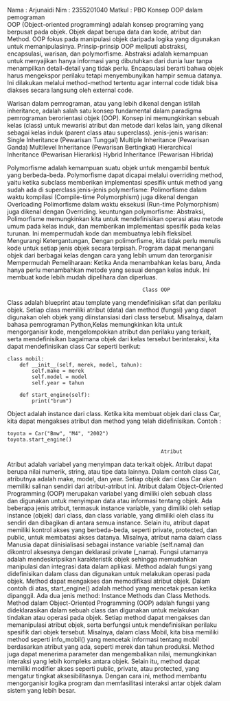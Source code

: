 Nama    : Arjunaidi
Nim     : 2355201040
Matkul  : PBO
                                     Konsep OOP dalam pemograman                                           
OOP (Object-oriented programming) adalah konsep programing yang berpusat pada objek. Objek dapat berupa data dan kode, atribut dan Method. OOP fokus pada manipulasi objek daripada logika yang digunakan untuk memanipulasinya. Prinsip-prinsip OOP meliputi abstraksi, encapsulasi, warisan, dan polymorfisme.
  Abstraksi adalah kemampuan untuk menyajikan hanya informasi yang dibutuhkan dari dunia luar tanpa menampilkan detail-detail yang tidak perlu. 
  Encapsulasi berarti bahwa objek harus mengekspor perilaku tetapi menyembunyikan hampir semua datanya. Ini dilakukan melalui method-method tertentu agar internal code tidak bisa diakses secara langsung oleh external code.

Warisan dalam pemrograman, atau yang lebih dikenal dengan istilah inheritance, adalah salah satu konsep fundamental dalam paradigma pemrograman berorientasi objek (OOP). Konsep ini memungkinkan sebuah kelas (class) untuk mewarisi atribut dan metode dari kelas lain, yang dikenal sebagai kelas induk (parent class atau superclass).
jenis-jenis warisan:
Single Inheritance (Pewarisan Tunggal)
Multiple Inheritance (Pewarisan Ganda)
Multilevel Inheritance (Pewarisan Bertingkat)
Hierarchical Inheritance (Pewarisan Hierarkis)
Hybrid Inheritance (Pewarisan Hibrida)

Polymorfisme adalah kemampuan suatu objek untuk mengambil bentuk yang berbeda-beda. Polymorfisme dapat dicapai melalui overriding method, yaitu ketika subclass memberikan implementasi spesifik untuk method yang sudah ada di superclass
jenis-jenis polymerfisme:
Polimorfisme dalam waktu kompilasi (Compile-time Polymorphism) juga dikenal dengan Overloading
Polimorfisme dalam waktu eksekusi (Run-time Polymorphism) juga dikenal dengan Overriding.
keuntungan polymorfisme:
Abstraksi, Polimorfisme memungkinkan kita untuk mendefinisikan operasi atau metode umum pada kelas induk, dan memberikan implementasi spesifik pada kelas turunan. Ini mempermudah kode dan membuatnya lebih fleksibel.
Mengurangi Ketergantungan, Dengan polimorfisme, kita tidak perlu menulis kode untuk setiap jenis objek secara terpisah. Program dapat menangani objek dari berbagai kelas dengan cara yang lebih umum dan terorganisir
Mempermudah Pemeliharaan: Ketika Anda menambahkan kelas baru, Anda hanya perlu menambahkan metode yang sesuai     dengan kelas induk. Ini membuat kode lebih mudah dipelihara dan diperluas.


                                                Class OOP
Class adalah blueprint atau template yang mendefinisikan sifat dan perilaku objek. Setiap class memiliki atribut (data) dan method (fungsi) yang dapat digunakan oleh objek yang diinstansiasi dari class tersebut.
 Misalnya, dalam bahasa pemrograman Python,Kelas memungkinkan kita untuk mengorganisir kode, mengelompokkan atribut dan perilaku yang terkait, serta mendefinisikan bagaimana objek dari kelas tersebut berinteraksi, kita dapat mendefinisikan class Car seperti berikut:

    class mobil:
        def __init__(self, merek, model, tahun):
            self.make = merek
            self.model = model
            self.year = tahun

        def start_engine(self):
            print("brum")

Object adalah instance dari class. Ketika kita membuat objek dari class Car, kita dapat mengakses atribut dan method yang telah didefinisikan.
Contoh :

    toyota = Car("Bmw", "M4", "2002")
    toyota.start_engine()  

                                                      Atribut
Atribut adalah variabel yang menyimpan data terkait objek. Atribut dapat berupa nilai numerik, string, atau tipe data lainnya. Dalam contoh class Car, atributnya adalah make, model, dan year. Setiap objek dari class Car akan memiliki salinan sendiri dari atribut-atribut ini. Atribut dalam Object-Oriented Programming (OOP) merupakan variabel yang dimiliki oleh sebuah class dan digunakan untuk menyimpan data atau informasi tentang objek. Ada beberapa jenis atribut, termasuk instance variable, yang dimiliki oleh setiap instance (objek) dari class, dan class variable, yang dimiliki oleh class itu sendiri dan dibagikan di antara semua instance. Selain itu, atribut dapat memiliki kontrol akses yang berbeda-beda, seperti private, protected, dan public, untuk membatasi akses datanya. Misalnya, atribut nama dalam class Manusia dapat diinisialisasi sebagai instance variable (self.nama) dan dikontrol aksesnya dengan deklarasi private (_nama). Fungsi utamanya adalah mendeskripsikan karakteristik objek sehingga memudahkan manipulasi dan integrasi data dalam aplikasi. Method adalah fungsi yang didefinisikan dalam class dan digunakan untuk melakukan operasi pada objek. Method dapat mengakses dan memodifikasi atribut objek. Dalam contoh di atas, start_engine() adalah method yang mencetak pesan ketika dipanggil. Ada dua jenis method: Instance Methods dan Class Methods. Method dalam Object-Oriented Programming (OOP) adalah fungsi yang dideklarasikan dalam sebuah class dan digunakan untuk melakukan tindakan atau operasi pada objek. Setiap method dapat mengakses dan memanipulasi atribut objek, serta berfungsi untuk mendefinisikan perilaku spesifik dari objek tersebut. Misalnya, dalam class Mobil, kita bisa memiliki method seperti info_mobil() yang mencetak informasi tentang mobil berdasarkan atribut yang ada, seperti merek dan tahun produksi. Method juga dapat menerima parameter dan mengembalikan nilai, memungkinkan interaksi yang lebih kompleks antara objek. Selain itu, method dapat memiliki modifier akses seperti public, private, atau protected, yang mengatur tingkat aksesibilitasnya. Dengan cara ini, method membantu mengorganisir logika program dan memfasilitasi interaksi antar objek dalam sistem yang lebih besar.
